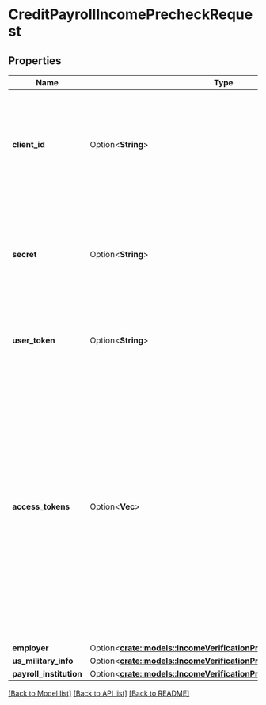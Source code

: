 # CreditPayrollIncomePrecheckRequest

## Properties

Name | Type | Description | Notes
------------ | ------------- | ------------- | -------------
**client_id** | Option<**String**> | Your Plaid API `client_id`. The `client_id` is required and may be provided either in the `PLAID-CLIENT-ID` header or as part of a request body. | [optional]
**secret** | Option<**String**> | Your Plaid API `secret`. The `secret` is required and may be provided either in the `PLAID-SECRET` header or as part of a request body. | [optional]
**user_token** | Option<**String**> | The user token associated with the User data is being requested for. | [optional]
**access_tokens** | Option<**Vec<String>**> | An array of access tokens corresponding to Items belonging to the user whose eligibility is being checked. Note that if the Items specified here are not already initialized with `transactions`, providing them in this field will cause these Items to be initialized with (and billed for) the Transactions product. | [optional]
**employer** | Option<[**crate::models::IncomeVerificationPrecheckEmployer**](IncomeVerificationPrecheckEmployer.md)> |  | [optional]
**us_military_info** | Option<[**crate::models::IncomeVerificationPrecheckMilitaryInfo**](IncomeVerificationPrecheckMilitaryInfo.md)> |  | [optional]
**payroll_institution** | Option<[**crate::models::IncomeVerificationPrecheckPayrollInstitution**](IncomeVerificationPrecheckPayrollInstitution.md)> |  | [optional]

[[Back to Model list]](../README.md#documentation-for-models) [[Back to API list]](../README.md#documentation-for-api-endpoints) [[Back to README]](../README.md)


